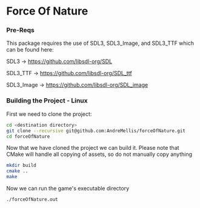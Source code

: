 # Force Of Nature

### Pre-Reqs

This package requires the use of SDL3, SDL3_Image, and SDL3_TTF which can be found here:

SDL3 -> https://github.com/libsdl-org/SDL

SDL3_TTF -> https://github.com/libsdl-org/SDL_ttf

SDL3_Image -> https://github.com/libsdl-org/SDL_image

### Building the Project - Linux

First we need to clone the project:

```bash
cd <destination directory>
git clone --recursive git@github.com:AndreMellis/forceOfNature.git
cd forceOfNature

```

Now that we have cloned the project we can build it. Please note that CMake will handle all copying of assets, so do not manually copy anything
```bash
mkdir build
cmake ..
make
```

Now we can run the game's executable directory
```bash
./forceOfNature.out
```
